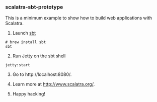 ### scalatra-sbt-prototype

This is a minimum example to show how to build web applications with Scalatra.

1. Launch [sbt](http://www.scala-sbt.org/)

```
# brew install sbt
sbt
```

2. Run Jetty on the sbt shell

```
jetty:start
```

3. Go to http://localhost:8080/.

4. Learn more at http://www.scalatra.org/.

5. Happy hacking!
